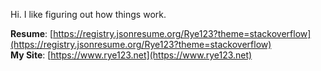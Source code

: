 Hi. I like figuring out how things work.

**Resume**: [https://registry.jsonresume.org/Rye123?theme=stackoverflow](https://registry.jsonresume.org/Rye123?theme=stackoverflow)    
**My Site**: [https://www.rye123.net](https://www.rye123.net)
